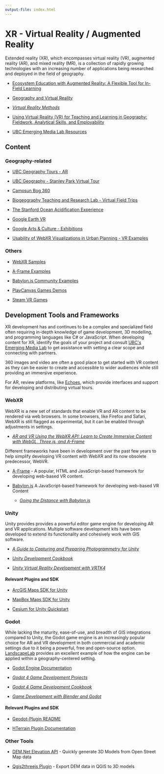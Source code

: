 ```yaml
---
output-file: index.html
---
```


# XR - Virtual Reality / Augmented Reality

Extended reality (XR), which encompasses virtual reality (VR), augmented reality
(AR), and mixed reality (MR), is a collection of rapidly growing technologies
with an increasing number of applications being researched and deployed in the
field of geography.

- [Ecosystem Education with Augmented Reality: A Flexible Tool for In-Field Learning](https://doi.org/10.1080/00330124.2022.2134151)

- [Geography and Virtual Reality](https://doi.org/10.1111/gec3.12590)

- _[Virtual Reality Methods](https://go.exlibris.link/xsjXLkBR)_

- [Using Virtual Reality (VR) for Teaching and Learning in Geography: Fieldwork, Analytical Skills, and Employability](https://doi.org/10.1080/03098265.2021.1901867)

- [UBC Emerging Media Lab Resources](https://eml.ubc.ca/resources/)

## Content

### Geography-related

- [UBC Geography Tours - AR](https://explore.echoes.xyz/profiles/hw7VpyzPikTPGXOJ)

- [UBC Geography - Stanley Park Virtual Tour](https://eml.ubc.ca/projects/geography-vr/)

- [Camosun Bog 360](https://mikejerowsky.com/camosun-bog-360/)

- [Biogeography Teaching and Research Lab - Virtual Field Trips](https://blogs.ubc.ca/alpineplants/virtual-field-trips/)

- [The Stanford Ocean Acidification Experience](https://store.steampowered.com/app/409020/The_Stanford_Ocean_Acidification_Experience/)

- [Google Earth VR](https://store.steampowered.com/app/348250/Google_Earth_VR/)

- [Google Arts & Culture - Exhibitions](https://artsandculture.google.com/project/expeditions#about)

- [Usability of WebXR Visualizations in Urban Planning - VR Examples](https://moonshroom.github.io/Spatial_WebXR/VR_index.html)

### Others

- [WebXR Samples](https://immersive-web.github.io/webxr-samples/)

- [A-Frame Examples](https://aframe.io/aframe/examples/)

- [Babylon.js Community Examples](https://www.babylonjs.com/community/)

- [PlayCanvas Games Demos](https://playcanvas.com/explore)

- [Steam VR Games](https://store.steampowered.com/vr/)

## Development Tools and Frameworks

XR development has and continues to be a complex and specialized field often
requiring in-depth knowledge of game development, 3D modelling, and programming
languages like C# or JavaScript. When developing content for XR, identify the
goals of your project and consult
[UBC's Emerging Media Lab](https://eml.ubc.ca/) to get assistance with setting a
clear scope and connecting with partners.

360 images and video are often a good place to get started with VR content as
they can be easier to create and accessible to wider audiences while still
providing an immersive experience.

For AR, review platforms, like [Echoes](https://echoes.xyz/), which provide
interfaces and support for developing and distributing virtual tours.

### WebXR

WebXR is a new set of standards that enable VR and AR content to be rendered via
web browsers. In some browsers, like Firefox and Safari, WebXR is still flagged
as experimental, but it can be enabled through adjustments in settings.

- _[AR and VR Using the WebXR API: Learn to Create Immersive Content with WebGL, Three.js, and A-Frame](https://go.exlibris.link/xkKTvLbB)_

Different frameworks have been in development over the past few years to help
simplify developing VR content with WebXR and its now obsolete predecessor,
WebVR.

- [A-Frame](https://aframe.io/) - A popular, HTML and JavaScript-based framework
  for developing web-based VR content.

- [Babylon.js](https://www.babylonjs.com/) A JavaScript-based framework for
  developing web-based VR Content

  - _[Going the Distance with Babylon.js](https://go.exlibris.link/FPW2334K)_

### Unity

Unity provides provides a powerful editor game engine for developing AR and VR
applications. Multiple software development kits have been developed to extend
its functionality and cohesively work with GIS software.

- _[A Guide to Capturing and Preparing Photogrammetry for Unity](https://docs.google.com/document/d/1-hlQora-awgVfJmYvbsqz1VY7opF9tYTTObRFYIeStA/preview)_

- _[Unity Development Cookbook](https://go.exlibris.link/Z0s14jy0)_

- _[Unity Virtual Reality Development with VRTK4](https://go.exlibris.link/RZ4dSxDl)_

#### Relevant Plugins and SDK

- [ArcGIS Maps SDK for Unity](https://developers.arcgis.com/unity/)

- [MapBox Maps SDK for Unity](https://docs.mapbox.com/unity/maps/guides/)

- [Cesium for Unity Quickstart](https://cesium.com/learn/unity/unity-quickstart/)

### Godot

While lacking the maturity, ease-of-use, and breadth of GIS integrations
compared to Unity, the Godot game engine is an increasingly popular choice for
AR and VR development in both commercial and academic settings due to it being a
powerful, free and open-source option.
[LandscapeLab](https://landscapelab.boku.ac.at) provides an excellent example of
how the engine can be applied within a geography-centered setting.

- [Godot Engine Documentation](https://docs.godotengine.org/en/stable/)

- _[Godot 4 Game Development Projects](https://go.exlibris.link/rQkxd2Bl)_

- _[Godot 4 Game Development Cookbook](https://go.exlibris.link/Zh53LNQs)_

- _[Game Development with Blender and Godot](https://go.exlibris.link/mpqzSL4G)_

#### Relevant Plugins and SDK

- [Geodot-Plugin README](https://github.com/boku-ilen/geodot-plugin)

- [HTerrain Plugin Documentation](https://hterrain-plugin.readthedocs.io/en/latest/)

### Other Tools

- [DEM.Net Elevation API](https://elevationapi.com/) - Quickly generate 3D
  Models from Open Street Map data

- [Qgis2threejs Plugin](https://qgis2threejs.readthedocs.io/en/docs/Exporter.html) -
  Export DEM data in QGIS to 3D models
